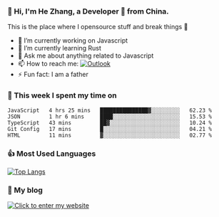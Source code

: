 ### 👋 Hi, I'm He Zhang, a Developer 🚀 from China.

This is the place where I opensource stuff and break things :rofl:

- 🔭  I’m currently working on Javascript
- 🌱  I’m currently learning Rust
- 💬  Ask me about anything related to Javascript
- 📫  How to reach me: [![Outlook](https://img.shields.io/badge/-Outlook-0078D4?style=flat&logo=Microsoft-Outlook&logoColor=white)](mailto:zhanghecool@outlook.com)
- ⚡  Fun fact: I am a father

### 💪 This week I spent my time on 
<!--START_SECTION:waka-->
```text
JavaScript   4 hrs 25 mins   ███████████████▓░░░░░░░░░   62.23 % 
JSON         1 hr 6 mins     ████░░░░░░░░░░░░░░░░░░░░░   15.53 % 
TypeScript   43 mins         ██▓░░░░░░░░░░░░░░░░░░░░░░   10.24 % 
Git Config   17 mins         █░░░░░░░░░░░░░░░░░░░░░░░░   04.21 % 
HTML         11 mins         ▓░░░░░░░░░░░░░░░░░░░░░░░░   02.77 % 
```
<!--END_SECTION:waka-->

### 👍 Most Used Languages
[![Top Langs](https://github-readme-stats.vercel.app/api/top-langs/?username=zhanghecool&layout=compact)](https://zhanghe.cool)

### 🌈 My blog 
[![Click to enter my website](https://cdn.jsdelivr.net/gh/zhanghecool/assets/images/gif/zhanghecools.gif)](https://zhanghe.cool)
